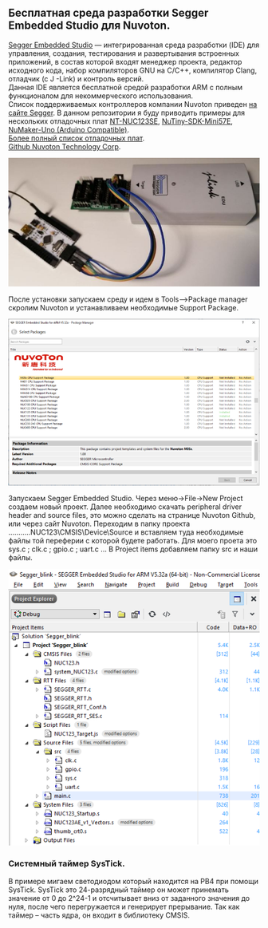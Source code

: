 ## Бесплатная среда разработки Segger Embedded Studio для Nuvoton.  

[Segger Embedded Studio](https://www.segger.com/products/development-tools/embedded-studio) — интегрированная среда разработки (IDE) для управления, создания, тестирования и развертывания встроенных приложений, в состав которой входят менеджер проекта, редактор исходного кода, набор компиляторов GNU на C/C++, компилятор Clang, отладчик (с J -Link) и контроль версий.   
Данная IDE является бесплатной средой разработки ARM с полным функционалом для некоммерческого использования.  
Список поддерживаемых контроллеров компании Nuvoton приведен [на сайте Segger](https://www.segger.com/products/development-tools/embedded-studio/technology/cpu-support). В данном репозитории я буду приводить примеры для нескольких отладочных плат [NT-NUC123SE](https://direct.nuvoton.com/en/nutiny-sdk-nuc123), [NuTiny-SDK-Mini57E](https://direct.nuvoton.com/en/nutiny-sdk-mini57e), [NuMaker-Uno (Arduino Compatible)](https://direct.nuvoton.com/en/numaker-uno).  
[Более полный список отладочных плат](https://www.nuvoton.com/tool-and-software/evaluation-board).   
[Github Nuvoton Technology Corp](https://github.com/OpenNuvoton/).  

![alt-текст](https://github.com/PivnevNikolay/Nuvoton-Development-Tool/blob/master/photos/005.jpg "NT_NUC123SE")   

После установки запускаем среду и идем в Tools-->Package manager скролим Nuvoton и устанавливаем необходимые Support Package.  

![alt-текст](https://github.com/PivnevNikolay/Nuvoton-Development-Tool/blob/master/photos/006.jpg "Support_Package")  

Запускаем  Segger Embedded Studio. Через меню->File->New Project создаем новый проект. Далее необходимо скачать peripheral driver header and source files, это можно сделать на странице Nuvoton Github, или через сайт Nuvoton. Переходим в папку проекта ...........NUC123\CMSIS\Device\Source и вставляем  туда необходимые файлы той переферии с которой будете работать. Для моего проета это sys.c ; clk.c ; gpio.c ; uart.c  ... В Project items  добавляем папку src и наши файлы.  

![alt-текст](https://github.com/PivnevNikolay/Nuvoton-Development-Tool/blob/master/photos/007.jpg "Project_items")   

### Системный таймер SysTick.  

В примере мигаем светодиодом который находится на PB4 при помощи SysTick. SysTick это 24-разрядный таймер он может принемать значение от 0 до 2^24-1 и отсчитывает вниз от заданного значения до нуля, после чего перегружается и генерирует прерывание. Так как таймер – часть ядра, он входит в библиотеку CMSIS. 